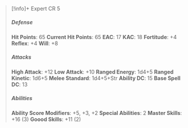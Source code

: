 > [!info]+ Expert CR 5
> ##### Defense
> **Hit Points**: 65
> **Current Hit Points**: 65
> **EAC**: 17
> **KAC**: 18
> **Fortitude**: +4
> **Reflex**: +4
> **Will**: +8
> ##### Attacks
> **High Attack**: +12
> **Low Attack**: +10
> **Ranged Energy**: 1d4+5
> **Ranged Kinetic**: 1d6+5
> **Melee Standard**: 1d4+5+Str
> **Ability DC**: 15
> **Base Spell DC**: 13
> ##### Abilities
> **Ability Score Modifiers**: +5, +3, +2
> **Special Abilities**: 2
> **Master Skills**: +16 (3)
> **Goood Skills**: +11 (2)
